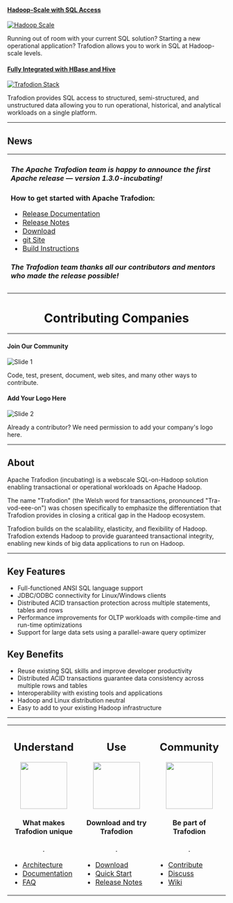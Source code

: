 <!--
  Licensed under the Apache License, Version 2.0 (the "License");
  you may not use this file except in compliance with the License.
  You may obtain a copy of the License at

      http://www.apache.org/licenses/LICENSE-2.0

  Unless required by applicable law or agreed to in writing, software
  distributed under the License is distributed on an "AS IS" BASIS,
  WITHOUT WARRANTIES OR CONDITIONS OF ANY KIND, either express or implied.
  See the License for the specific language governing permissions and
  limitations under the License.
-->
<!-- Need a better picture, removed for now
#### [Next Hadoop Wave][revolution]

[![Next Hadoop Wave](images/carousel/revolution.png)][revolution]

Trafodion brings enterprise-class operational workloads to Hadoop! You can now run all of your data workloads on a single platform based on Hadoop.
-->

#### [Hadoop-Scale with SQL Access][scale]

[![Hadoop Scale](images/carousel/scale.png)][scale]

Running out of room with your current SQL solution? Starting a new operational application? Trafodion allows you to work in SQL at Hadoop-scale levels.


#### [Fully Integrated with HBase and Hive][stack]

[![Trafodion Stack](images/carousel/stack.png)][stack]

Trafodion provides SQL access to structured, semi-structured, and unstructured data allowing you to run operational, historical, and analytical workloads on a single platform.


[revolution]: http://trafodion.apache.org
[scale]: http://trafodion.apache.org
[stack]: index.html

---

## News


<table><tr><td>
  <p><h5>The Apache Trafodion team is happy to announce the first Apache release &#8212; version 1.3.0-incubating!</h5></p>
  <p><strong>How to get started with Apache Trafodion:</strong>
     <ul>
       <li><a href="http://trafodion.incubator.apache.org/documentation.html">Release Documentation</a></li>
       <li><a href="http://trafodion.incubator.apache.org/release-notes-1-3-0.html">Release Notes</a></li>
       <li><a href="https://trafodion.incubator.apache.org/download.html">Download</a></li>
       <li><a href="https://github.com/apache/incubator-trafodion">git Site</a></li>
       <li><a href="http://trafodion.incubator.apache.org/contributing-redirect.html">Build Instructions</a></li>
     </ul>
   </p>
   <p><h5>The Trafodion team thanks all our contributors and mentors who made the release possible!</h5></p>

</td></tr></table>

<center><h1>Contributing Companies</h1></center>

---

<!-- Carousel with logos -->

#### Join Our Community

![Slide 1](images/logo-carousel/slide-1.png)

Code, test, present, document, web sites, and many other ways to contribute.

#### Add Your Logo Here

![Slide 2](images/logo-carousel/slide-2.png)

Already a contributor? We need permission to add your company's logo here. 

---

## About

Apache Trafodion (incubating) is a webscale SQL-on-Hadoop solution enabling transactional or operational workloads on Apache Hadoop. 

The name &quot;Trafodion&quot; (the Welsh word for transactions, pronounced &quot;Tra-vod-eee-on&quot;) was chosen specifically to emphasize the differentiation that Trafodion provides in closing a critical gap in the Hadoop ecosystem. 

Trafodion builds on the scalability, elasticity, and flexibility of Hadoop. Trafodion extends Hadoop to provide guaranteed transactional integrity, enabling new kinds of big data applications to run on Hadoop. 

---

## Key Features

* Full-functioned ANSI SQL language support
* JDBC/ODBC connectivity for Linux/Windows clients
* Distributed ACID transaction protection across multiple statements, tables and rows
* Performance improvements for OLTP workloads with compile-time and run-time optimizations
* Support for large data sets using a parallel-aware query optimizer


## Key Benefits

* Reuse existing SQL skills and improve developer productivity
* Distributed ACID transactions guarantee data consistency across multiple rows and tables
* Interoperability with existing tools and applications
* Hadoop and Linux distribution neutral
* Easy to add to your existing Hadoop infrastructure

---

<table>
  <tr>
    <td width="33%" valign="top">
      <center>
        <h2>Understand</h2>
        <img src="images/logos/understand.png" width="108" height="108"/>
        <h4>What makes Trafodion unique</h4>
        <div class="customHr">.</div>
      </center>
      <ul>
        <li><a href="architecture-overview.html">Architecture</a></li>
        <li><a href="documentation.html">Documentation</a></li>
        <li><a href="faq.html">FAQ</a></li>
      </ul>
    </td>
    <td width="33%" valign="top">
      <center>
        <h2>Use</h2>
        <img src="images/logos/use.png" width="108" height="108"/>
        <h4>Download and try Trafodion</h4>
        <div class="customHr">.</div>
      </center>
      <ul>
        <li><a href="download.html">Download</a></li>
        <li><a href="quickstart.html">Quick Start</a></li>
        <li><a href="release-notes.html">Release Notes</a></li>
      </ul>
    </td>
    <td width="33%" valign="top">
      <center>
        <h2>Community</h2>
        <img src="images/logos/community.png" width="108" height="108"/>
        <h4>Be part of Trafodion</h4>
        <div class="customHr">.</div>
      </center>
      <ul>
        <li><a href="contributing-redirect.html">Contribute</a></li>
        <li><a href="mail-lists.html">Discuss</a></li>
        <li><a href="https://cwiki.apache.org/confluence/display/TRAFODION/Apache+Trafodion+Home">Wiki</a></li>
      </ul>
    </td>
  </tr>
</table>
